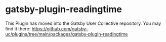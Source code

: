 # gatsby-plugin-readingtime
This Plugin has moved into the Gatsby User Collective repository. You may find it there: https://github.com/gatsby-uc/plugins/tree/main/packages/gatsby-plugin-readingtime

